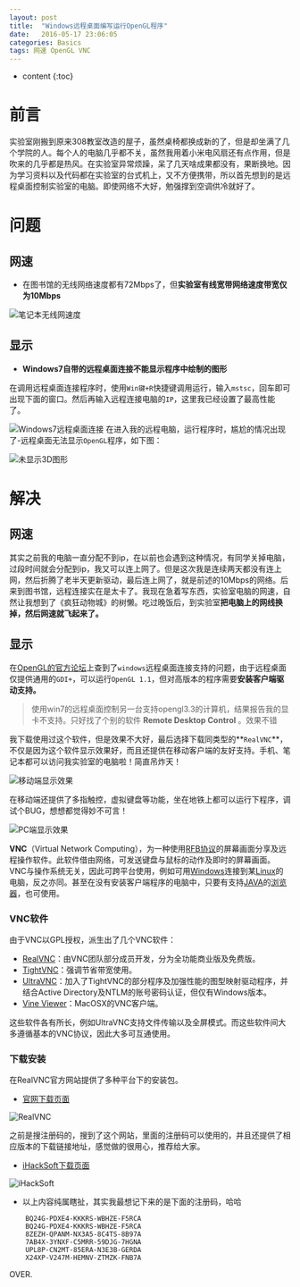 ```yaml
---
layout: post
title:  "Windows远程桌面编写运行OpenGL程序"
date:   2016-05-17 23:06:05
categories: Basics
tags: 网速 OpenGL VNC
---
```

* content
{:toc} 


# 前言
实验室刚搬到原来308教室改造的屋子，虽然桌椅都换成新的了，但是却坐满了几个学院的人。每个人的电脑几乎都不关，虽然我用着小米电风扇还有点作用，但是吹来的几乎都是热风。在实验室异常烦躁，呆了几天啥成果都没有，果断换地。因为学习资料以及代码都在实验室的台式机上，又不方便携带，所以首先想到的是远程桌面控制实验室的电脑。即使网络不大好，勉强撑到空调供冷就好了。







# 问题
## 网速 ##
- 在图书馆的无线网络速度都有72Mbps了，但**实验室有线宽带网络速度带宽仅为10Mbps**

![笔记本无线网速度](http://upload-images.jianshu.io/upload_images/1242974-2e594b08aec5333d.png)

## 显示 ##

- **Windows7自带的远程桌面连接不能显示程序中绘制的图形**

 在调用远程桌面连接程序时，使用`Win键+R`快捷键调用运行，输入`mstsc`，回车即可出现下面的窗口。然后再输入远程连接电脑的`IP`，这里我已经设置了最高性能了。
 

![Windows7远程桌面连接](http://upload-images.jianshu.io/upload_images/1242974-f19729fc24b683b0.png)
在进入我的远程电脑，运行程序时，尴尬的情况出现了-远程桌面无法显示`OpenGL`程序，如下图：

![未显示3D图形](http://upload-images.jianshu.io/upload_images/1242974-c0eebdf9146f4a61.png)

 

# 解决 #

## 网速 ##
其实之前我的电脑一直分配不到ip，在以前也会遇到这种情况，有同学关掉电脑，过段时间就会分配到ip，我又可以连上网了。但是这次我是连续两天都没有连上网，然后折腾了老半天更新驱动，最后连上网了，就是前述的10Mbps的网络。后来到图书馆，远程连接实在是太卡了。我现在急着写东西，实验室电脑的网速，自然让我想到了《疯狂动物城》的树懒。吃过晚饭后，到实验室**把电脑上的网线换掉，然后网速就飞起来了。**

## 显示 ##

在[OpenGL的官方论坛](https://www.opengl.org/discussion_boards/showthread.php/164372-Remote-Desktop)上查到了`windows`远程桌面连接支持的问题，由于远程桌面仅提供通用的`GDI+`，可以运行`OpenGL 1.1`，但对高版本的程序需要**安装客户端驱动支持。**

> 使用win7的远程桌面控制另一台支持opengl3.3的计算机，结果报告我的显卡不支持。只好找了个别的软件
**Remote Desktop Control** 。效果不错

我下载使用过这个软件，但是效果不大好，最后选择下载同类型的**`RealVNC`**，不仅是因为这个软件显示效果好，而且还提供在移动客户端的友好支持。手机、笔记本都可以访问我实验室的电脑啦！简直吊炸天！

![移动端显示效果](http://upload-images.jianshu.io/upload_images/1242974-ea5dd5281d519931.jpg)

在移动端还提供了多指触控，虚拟键盘等功能，坐在地铁上都可以运行下程序，调试个BUG，想想都觉得妙不可言！


 
![PC端显示效果](http://upload-images.jianshu.io/upload_images/1242974-16feedd448637e6e.png)

**VNC**（Virtual Network Computing），为一种使用[RFB协议](https://zh.wikipedia.org/w/index.php?title=RFB%E5%8D%94%E5%AE%9A&action=edit&redlink=1)的屏幕画面分享及远程操作软件。此软件借由网络，可发送键盘与鼠标的动作及即时的屏幕画面。VNC与操作系统无关，因此可跨平台使用，例如可用[Windows](https://zh.wikipedia.org/wiki/Windows)连接到某[Linux](https://zh.wikipedia.org/wiki/Linux)的电脑，反之亦同。甚至在没有安装客户端程序的电脑中，只要有支持[JAVA](https://zh.wikipedia.org/wiki/JAVA)的[浏览器](https://zh.wikipedia.org/wiki/%E7%80%8F%E8%A6%BD%E5%99%A8)，也可使用。

### VNC软件
由于VNC以GPL授权，派生出了几个VNC软件：

- [RealVNC](https://zh.wikipedia.org/w/index.php?title=RealVNC&action=edit&redlink=1)：由VNC团队部分成员开发，分为全功能商业版及免费版。
- [TightVNC](https://zh.wikipedia.org/w/index.php?title=TightVNC&action=edit&redlink=1)：强调节省带宽使用。
- [UltraVNC](https://zh.wikipedia.org/w/index.php?title=UltraVNC&action=edit&redlink=1)：加入了TightVNC的部分程序及加强性能的图型映射驱动程序，并结合Active Directory及NTLM的账号密码认证，但仅有Windows版本。
- [Vine Viewer](https://zh.wikipedia.org/w/index.php?title=Vine_Viewer&action=edit&redlink=1)：MacOSX的VNC客户端。

这些软件各有所长，例如UltraVNC支持文件传输以及全屏模式。而这些软件间大多遵循基本的VNC协议，因此大多可互通使用。


### 下载安装

在RealVNC官方网站提供了多种平台下的安装包。
 
- [官网下载页面](http://www.realvnc.com/download/viewer/)

![RealVNC](http://upload-images.jianshu.io/upload_images/1242974-aef4068853ab65d3.png)
    
之前是搜注册码的，搜到了这个网站，里面的注册码可以使用的，并且还提供了相应版本的下载链接地址，感觉做的很用心，推荐给大家。

- [iHackSoft下载页面](http://www.ihacksoft.com/vnc-realvnc-5.html)

![iHackSoft](http://upload-images.jianshu.io/upload_images/1242974-55320545fc0b2171.png)


- 以上内容纯属瞎扯，其实我最想记下来的是下面的注册码，哈哈


```
    BQ24G-PDXE4-KKKRS-WBHZE-F5RCA
    BQ24G-PDXE4-KKKRS-WBHZE-F5RCA
    8ZEZH-QPANM-NX3A5-8C4TS-8B97A
    7AB4X-3YNXF-C5MRR-59DJG-7HGNA
    UPL8P-CN2MT-85ERA-N3E3B-GERDA
    X24XP-V247M-HEMNV-ZTMZK-FNB7A
```

OVER.